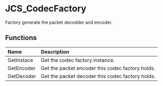 # JCS_CodecFactory

Factory generate the packet decodder and encoder.

## Functions

| Name | Description |
|:---|:---|
| GetInstace | Get the codec factory instance. |
| GetEncoder | Get the packet encoder this codec factory holds. |
| GetDecoder | Get the packet decoder this codec factory holds. |
